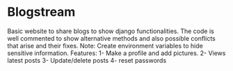 # Blogstream

Basic website to share blogs to show django functionalities.
The code is well commented to show alternative methods and also possible conflicts that arise and their fixes.
Note: Create environment variables to hide sensitive information.
Features:
1- Make a profile and add pictures.
2- Views latest posts
3- Update/delete posts
4- reset passwords
